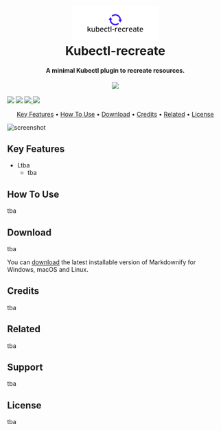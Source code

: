 
<h1 align="center">
  <br>
  <a href="https://craftcodecrew.com/"><img src="https://raw.githubusercontent.com/cfreemoser/kube-recreate/master/cover.png" alt="Kubectl-recreate" width="200"></a>
  <br>
  Kubectl-recreate
  <br>
</h1>

<h4 align="center">A minimal Kubectl plugin to recreate resources.</h4>

<p align="center">
  <a href="https://github.com/cfreemoser/kube-recreate/actions?query=workflow%3A%22Lint+and+Test+Code%22"><img src="https://github.com/cfreemoser/kube-recreate/workflows/Lint%20and%20Test%20Code/badge.svg"></a>

  <a href="https://github.com/cfreemoser/kube-recreate/actions?query=workflow%3Apre-release"><img src="https://github.com/cfreemoser/kube-recreate/workflows/pre-release/badge.svg"></a>
 <a href="https://github.com/cfreemoser/kube-recreate/actions?query=workflow%3Arelease"><img src="https://github.com/cfreemoser/kube-recreate/workflows/release/badge.svg"></a>
  <a href="https://saythanks.io/to/freimoser.c%40gmail.com">
      <img src="https://img.shields.io/badge/SayThanks.io-%E2%98%BC-1EAEDB.svg">
  </a>
  <a href="https://www.paypal.me/cfreimoser">
    <img src="https://img.shields.io/badge/$-donate-ff69b4.svg?maxAge=2592000&amp;style=flat">
  </a>
</p>

<p align="center">
  <a href="#key-features">Key Features</a> •
  <a href="#how-to-use">How To Use</a> •
  <a href="#download">Download</a> •
  <a href="#credits">Credits</a> •
  <a href="#related">Related</a> •
  <a href="#license">License</a>
</p>

![screenshot](https://raw.githubusercontent.com/amitmerchant1990/electron-markdownify/master/app/img/markdownify.gif)

## Key Features

* Ltba
  - tba

## How To Use

tba


## Download
tba

You can [download](https://github.com/amitmerchant1990/electron-markdownify/releases/tag/v1.2.0) the latest installable version of Markdownify for Windows, macOS and Linux.

## Credits

tba 


## Related

tba 
## Support

tba

## License

tba

